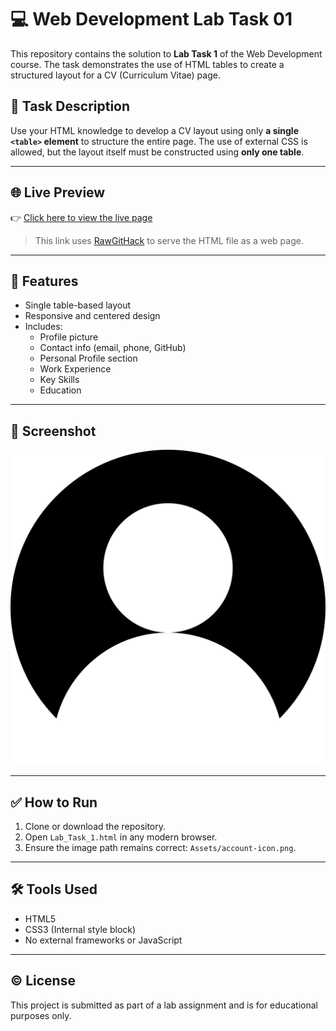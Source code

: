 # 💻 Web Development Lab Task 01

This repository contains the solution to **Lab Task 1** of the Web Development course. The task demonstrates the use of HTML tables to create a structured layout for a CV (Curriculum Vitae) page.

## 📌 Task Description

Use your HTML knowledge to develop a CV layout using only **a single `<table>` element** to structure the entire page. The use of external CSS is allowed, but the layout itself must be constructed using **only one table**.

---

## 🌐 Live Preview

👉 [Click here to view the live page](https://rawcdn.githack.com/Muntazir-43/Web-Development-Lab-Tasks/5e5110cff73dc92519ec161ccc7b0838c9d11e1f/Lab%20Task%201/Lab_Task_1.html)

> This link uses [RawGitHack](https://raw.githack.com) to serve the HTML file as a web page.

---

## 🧠 Features

- Single table-based layout
- Responsive and centered design
- Includes:
  - Profile picture
  - Contact info (email, phone, GitHub)
  - Personal Profile section
  - Work Experience
  - Key Skills
  - Education

---

## 📸 Screenshot

![CV Preview](Assets/account-icon.png)

---

## ✅ How to Run

1. Clone or download the repository.
2. Open `Lab_Task_1.html` in any modern browser.
3. Ensure the image path remains correct: `Assets/account-icon.png`.

---

## 🛠️ Tools Used

- HTML5
- CSS3 (Internal style block)
- No external frameworks or JavaScript

---

## ©️ License

This project is submitted as part of a lab assignment and is for educational purposes only.
